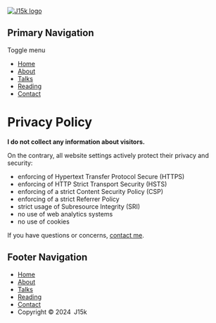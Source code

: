 [![J15k logo](/assets/graphics/logo.svg "Go to J15k home page")](https://www.jonas.me/)

Primary Navigation
------------------

 Toggle menu

* [Home](https://www.jonas.me/)
* [About](https://www.jonas.me/about/)
* [Talks](https://www.jonas.me/talks/)
* [Reading](https://www.jonas.me/reading/)
* [Contact](https://www.jonas.me/contact/)

Privacy Policy
==============

**I do not collect any information about visitors.**

On the contrary, all website settings actively protect their privacy and security:

* enforcing of Hypertext Transfer Protocol Secure (HTTPS)
* enforcing of HTTP Strict Transport Security (HSTS)
* enforcing of a strict Content Security Policy (CSP)
* enforcing of a strict Referrer Policy
* strict usage of Subresource Integrity (SRI)
* no use of web analytics systems
* no use of cookies

If you have questions or concerns, [contact me](https://www.jonas.me/contact/).

Footer Navigation
-----------------

* [Home](https://www.jonas.me/)
* [About](https://www.jonas.me/about/)
* [Talks](https://www.jonas.me/talks/)
* [Reading](https://www.jonas.me/reading/)
* [Contact](https://www.jonas.me/contact/)
* Copyright © 2024 J15k